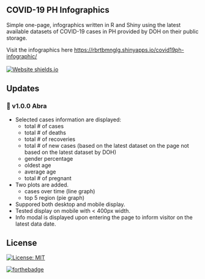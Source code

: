 ## COVID-19 PH Infographics
Simple one-page, infographics written in R and Shiny using the latest available datasets of COVID-19 cases in PH provided by DOH on their public storage.

Visit the infographics here https://rbrtbmnglg.shinyapps.io/covid19ph-infographic/
<br><br>
[![Website shields.io](https://img.shields.io/website-up-down-green-red/http/shields.io.svg)](http://shields.io/)

## Updates

### :ear_of_rice: v1.0.0 Abra
- Selected cases information are displayed:
   - total # of cases
   - total # of deaths
   - total # of recoveries
   - total # of new cases (based on the latest dataset on the page not based on the latest dataset by DOH)
   - gender percentage
   - oldest age
   - average age
   - total # of pregnant
- Two plots are added.
   - cases over time (line graph)
   - top 5 region (pie graph)
- Suppored both desktop and mobile display.
- Tested display on mobile with < 400px width.
- Info modal is displayed upon entering the page to inform visitor on the latest data date.

## License
[![License: MIT](https://img.shields.io/badge/License-MIT-yellow.svg)](https://github.com/rbrtbmnglg/_covid19phinfographics/blob/master/LICENSE)


[![forthebadge](https://forthebadge.com/images/badges/built-with-love.svg)](https://forthebadge.com)